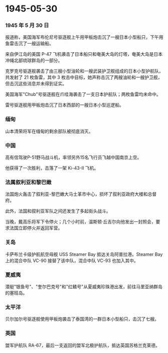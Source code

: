# 1945-05-30

### 1945 年 5 月 30 日

报道称，美国海军布伦尼号驱逐舰上午用甲板炮击沉了一艘日本小型船只，下午用鱼雷击沉了一艘运输船。

来自伊江岛的美国 P-47
飞机袭击了日本船只和奄美大岛的灯塔，奄美大岛是日本冲绳北部琉球群岛的一部分。

克罗克号驱逐舰袭击了由三艘小型油轮和一艘武装护卫舰组成的日本小型护航队，共发射了
21 枚鱼雷，其中 3
枚击中目标，她声称击沉了两艘油轮和一艘护卫舰，但击沉这些消息并未得到证实。

美国海军"Chub"号驱逐舰在爪哇海袭击了一支日本护航队；两枚鱼雷均未命中。

雷号驱逐舰用甲板炮击沉了日本西部的一艘日本小型巡逻船。

### 缅甸

山本清荣将军在缅甸的剩余部队被彻底消灭。

### 中国

高有信驾驶P-51野马战斗机，率领另外15名飞行员飞越中国南京上空。

他获得了一次胜利，击落了一架 Ki-43-II 飞机。

### 法属叙利亚和黎巴嫩

法国炮火轰击了叙利亚-黎巴嫩大马士革市中心，损坏了叙利亚政府大楼和总督府。

此外，法国和叙利亚军队之间还发生了多起街头战斗。

当晚，戴高乐将军下令停火；几个小时前，温斯顿·丘吉尔向他发出一封照会，要求法国立即停火并返回军营。

### 关岛

卡萨布兰卡级护航航空母舰 USS Steamer Bay 抵达关岛阿普拉港。Steamer Bay
上的混合中队 VC-90 接替了该中队，混合中队 VC-93 也加入其中。

### 夏威夷

潜艇"银鱼号"、"奎尔巴克号"和"红鳍号"从夏威夷珍珠港出发，前往马里亚纳群岛的塞班岛。

### 太平洋

贝尔加尔号驱逐舰使用甲板炮袭击了泰国湾的一群日本小型船只，击沉了七艘。

### 英国

盟军护航队 RA-67，最后一支返回的盟军北极护航队，抵达英国苏格兰克莱德。